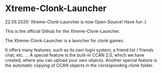 # Xtreme-Clonk-Launcher
22.05.2020: Xtreme-Clonk-Launcher is now Open-Source! Have fun :)

This is the official Github for the Xtreme-Clonk-Launcher.

The Xtreme-Clonk-Launcher is a launcher for clonk games.

It offers many features, such as its own login system, a friend list / friends chat, etc. ... A special feature is the built-in CCAN 2.0, which we have created, where you can upload your own objects. Another special feature is the automatic copying of CCAN objects in the corresponding clonk folder. 
